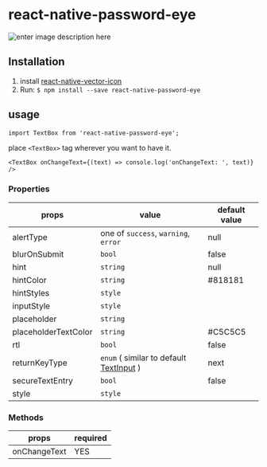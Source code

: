 
# react-native-password-eye

![enter image description here](https://i.ibb.co/MkQLkkR/Simulator-Screen-Shot-i-Phone-11-2020-09-17-at-18-07-16.png)
##  Installation
1. install [react-native-vector-icon](https://github.com/oblador/react-native-vector-icons)
2. Run:  `$ npm install --save react-native-password-eye`


## usage

    import TextBox from 'react-native-password-eye';

place `<TextBox>` tag wherever you want to have it.

    <TextBox onChangeText={(text) => console.log('onChangeText: ', text)} />

### Properties

|props|value  | default value|
|--|--|--|
| alertType| one of `success`, `warning`, `error`  | null|
|  blurOnSubmit| `bool` | false |
|  hint| `string` | null|
| hintColor| `string` |#818181 |
| hintStyles| `style`| |
| inputStyle| `style`| |
| placeholder| `string`| |
| placeholderTextColor| `string`| #C5C5C5|
| rtl| `bool` | false|
| returnKeyType|  `enum` ( similar to default [TextInput](https://reactnative.dev/docs/textinput#returnkeytype) ) | next |
| secureTextEntry| `bool` | false|
| style| `style` | |


### Methods

|props  | required |
|--|--|
| onChangeText | YES |


